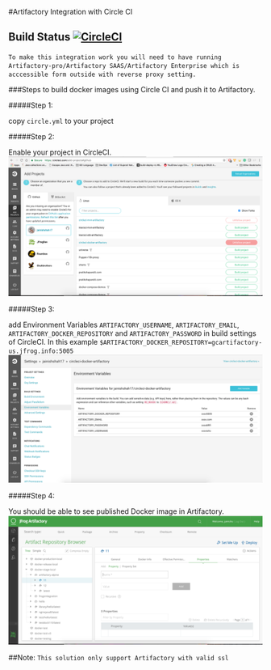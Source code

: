 #Artifactory Integration with Circle CI

## Build Status [![CircleCI](https://circleci.com/gh/jainishshah17/circleci-docker-artifactory.svg?style=svg)](https://circleci.com/gh/jainishshah17/circleci-docker-artifactory)

`To make this integration work you will need to have running Artifactory-pro/Artifactory SAAS/Artifactory Enterprise which is acccessible form outside with reverse proxy setting.`

###Steps to build docker images using Circle CI and push it to Artifactory.

#####Step 1:

copy `circle.yml` to your project

#####Step 2:

Enable your project in CircleCI.
![screenshot](img/Screen_Shot1.png)

#####Step 3:

add Environment Variables `ARTIFACTORY_USERNAME`, `ARTIFACTORY_EMAIL`, `ARTIFACTORY_DOCKER_REPOSITORY` and `ARTIFACTORY_PASSWORD` in build settings of CircleCI.
In this example `$ARTIFACTORY_DOCKER_REPOSITORY=gcartifactory-us.jfrog.info:5005`
![screenshot](img/Screen_Shot2.png)

#####Step 4:

You should be able to see published Docker image in Artifactory.
![screenshot](img/Screen_Shot3.png)

##Note: `This solution only support Artifactory with valid ssl`
